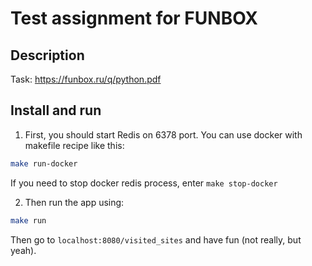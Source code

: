 # Test assignment for FUNBOX

## Description

Task: https://funbox.ru/q/python.pdf

## Install and run

1. First, you should start Redis on 6378 port. You can use docker with makefile recipe like this:

```bash
make run-docker
```

If you need to stop docker redis process, enter `make stop-docker`

2. Then run the app using:

```bash
make run
```

Then go to `localhost:8080/visited_sites` and have fun (not really, but yeah).